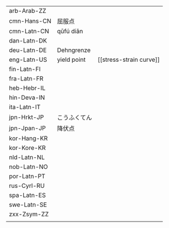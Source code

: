 | | | |
|-|-|-|
| arb-Arab-ZZ |  |  |
| cmn-Hans-CN | 屈服点 |  |
| cmn-Latn-CN | qūfú diǎn |  |
| dan-Latn-DK |  |  |
| deu-Latn-DE | Dehngrenze |  |
| eng-Latn-US | yield point | [[stress-strain curve]] |
| fin-Latn-FI |  |  |
| fra-Latn-FR |  |  |
| heb-Hebr-IL |  |  |
| hin-Deva-IN |  |  |
| ita-Latn-IT |  |  |
| jpn-Hrkt-JP | こうふくてん |  |
| jpn-Jpan-JP | 降伏点 |  |
| kor-Hang-KR |  |  |
| kor-Kore-KR |  |  |
| nld-Latn-NL |  |  |
| nob-Latn-NO |  |  |
| por-Latn-PT |  |  |
| rus-Cyrl-RU |  |  |
| spa-Latn-ES |  |  |
| swe-Latn-SE |  |  |
| zxx-Zsym-ZZ |  |  |
|  |  |  |